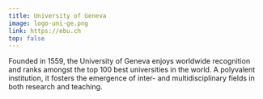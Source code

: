 ```yaml
---
title: University of Geneva
image: logo-uni-ge.png
link: https://ebu.ch
top: false
---
```


Founded in 1559, the University of Geneva enjoys worldwide recognition and ranks amongst the top 100 best universities in the world. A polyvalent institution, it fosters the emergence of inter- and multidisciplinary fields in both research and teaching.
